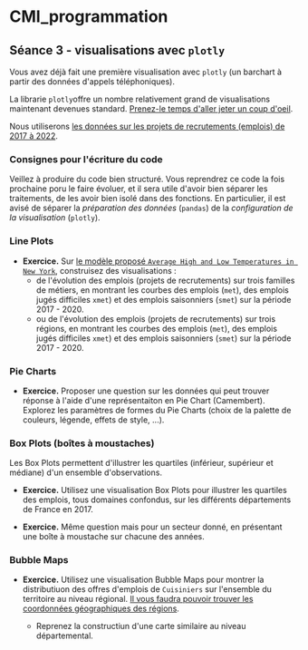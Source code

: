 # CMI_programmation

## Séance 3 - visualisations avec `plotly`

Vous avez déjà fait une première visualisation avec `plotly` (un barchart à partir des données d'appels téléphoniques).

La librarie `plotly`offre un nombre relativement grand de visualisations maintenant devenues standard. [Prenez-le temps d'aller jeter un coup d'oeil](https://plotly.com/python/).

Nous utiliserons [les données sur les projets de recrutements (emplois) de 2017 à 2022](https://github.com/guywiz/CMI_programmation/tree/main/data).

### Consignes pour l'écriture du code

Veillez à produire du code bien structuré. Vous reprendrez ce code la fois prochaine poru le faire évoluer, et il sera utile d'avoir bien séparer les traitements, de les avoir bien isolé dans des fonctions. En particulier, il est avisé de séparer la _préparation des données_ (`pandas`) de la _configuration de la visualisation_ (`plotly`).

### Line Plots

* **Exercice.** Sur [le modèle proposé `Average High and Low Temperatures in New York`](https://plotly.com/python/line-charts/#style-line-plots), construisez des visualisations :
    * de l'évolution des emplois (projets de recrutements) sur trois familles de métiers, en montrant les courbes des emplois (`met`), des emplois jugés difficiles `xmet`) et des emplois saisonniers (`smet`) sur la période 2017 - 2020.
    * ou de l'évolution des emplois (projets de recrutements) sur trois régions, en montrant les courbes des emplois (`met`), des emplois jugés difficiles `xmet`) et des emplois saisonniers (`smet`) sur la période 2017 - 2020.

### Pie Charts
* **Exercice.** Proposer une question sur les données qui peut trouver réponse à l'aide d'une représentaiton en Pie Chart (Camembert). Explorez les paramètres de formes du Pie Charts (choix de la palette de couleurs, légende, effets de style, ...).

### Box Plots (boîtes à moustaches)

Les Box Plots permettent d'illustrer les quartiles (inférieur, supérieur et médiane) d'un ensemble d'observations.

* **Exercice.** Utilisez une visualisation Box Plots pour illustrer les quartiles des emplois, tous domaines confondus, sur les différents départements de France en 2017.

* **Exercice.** Même question mais pour un secteur donné, en présentant une boîte à moustache sur chacune des années.

### Bubble Maps

* **Exercice.** Utilisez une visualisation Bubble Maps pour montrer la distributiuon des offres d'emplois de `Cuisiniers` sur l'ensemble du territoire au niveau régional. [Il vous faudra pouvoir trouver les coordonnées géographiques des régions](https://www.ign.fr/reperes/centre-geographique-des-regions-metropolitaines).

    *  Reprenez la constructiun d'une carte similaire au niveau départemental.
